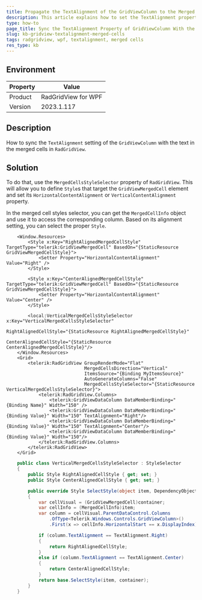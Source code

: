```yaml
---
title: Propagate the TextAlignment of the GridViewColumn to the Merged Cells in RadGridView for WPF
description: This article explains how to set the TextAlignment property in the merged cells in Telerik DataGird for WPF.
type: how-to
page_title: Sync the TextAlignment Property of GridViewColumn With the Text in the GridView Merged Cells
slug: kb-gridview-textalignment-merged-cells
tags: radgridview, wpf, textalignment, merged cells
res_type: kb
---
```


## Environment

| Property | Value |
| --- | --- |
| Product | RadGridView for WPF |
| Version | 2023.1.117 |

## Description

How to sync the `TextAlignment` setting of the `GridViewColumn` with the text in the merged cells in `RadGridView`.

## Solution

To do that, use the `MergedCellsStyleSelector` property of `RadGridView`. This will allow you to define `Style`s that target the `GridViewMergedCell` element and set its `HorizontalContentAlignment` or `VerticalContentAlignment` property.

In the merged cell styles selector, you can get the `MergedCellInfo` object and use it to access the corresponding  column. Based on its alignment setting, you can select the proper `Style`.


```XAML
   	<Window.Resources>
		<Style x:Key="RightAlignedMergedCellStyle" TargetType="telerik:GridViewMergedCell" BasedOn="{StaticResource GridViewMergedCellStyle}">
			<Setter Property="HorizontalContentAlignment" Value="Right" />
		</Style>

		<Style x:Key="CenterAlignedMergedCellStyle" TargetType="telerik:GridViewMergedCell" BasedOn="{StaticResource GridViewMergedCellStyle}">            
			<Setter Property="HorizontalContentAlignment" Value="Center" />
		</Style>

		<local:VerticalMergedCellsStyleSelector x:Key="VerticalMergedCellsStyleSelector"
												RightAlignedCellStyle="{StaticResource RightAlignedMergedCellStyle}"
												CenterAlignedCellStyle="{StaticResource CenterAlignedMergedCellStyle}"/>
	</Window.Resources>
	<Grid>
		<telerik:RadGridView GroupRenderMode="Flat"
							 MergedCellsDirection="Vertical"
							 ItemsSource="{Binding MyItemsSource}"
							 AutoGenerateColumns="False"
							 MergedCellsStyleSelector="{StaticResource VerticalMergedCellsStyleSelector}">         
			<telerik:RadGridView.Columns>
				<telerik:GridViewDataColumn DataMemberBinding="{Binding Name}" Width="150" />
				<telerik:GridViewDataColumn DataMemberBinding="{Binding Value}" Width="150" TextAlignment="Right"/>
				<telerik:GridViewDataColumn DataMemberBinding="{Binding Value}" Width="150" TextAlignment="Center"/>
				<telerik:GridViewDataColumn DataMemberBinding="{Binding Value}" Width="150"/>
			</telerik:RadGridView.Columns>
		</telerik:RadGridView>
	</Grid>
```


```C#
	public class VerticalMergedCellsStyleSelector : StyleSelector
	{
		public Style RightAlignedCellStyle { get; set; }
		public Style CenterAlignedCellStyle { get; set; }

		public override Style SelectStyle(object item, DependencyObject container)
		{
			var cellVisual = (GridViewMergedCell)container;
			var cellInfo = (MergedCellInfo)item;
			var column = cellVisual.ParentDataControl.Columns
				.OfType<Telerik.Windows.Controls.GridViewColumn>()
				.First(x => cellInfo.HorizontalStart == x.DisplayIndex);

			if (column.TextAlignment == TextAlignment.Right)
			{
				return RightAlignedCellStyle;
			}
			else if (column.TextAlignment == TextAlignment.Center)
			{
				return CenterAlignedCellStyle;
			}
			return base.SelectStyle(item, container);
		}
	}
```
